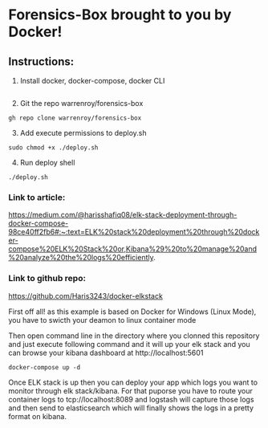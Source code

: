 # Forensics-Box brought to you by Docker!

## Instructions:
1) Install docker, docker-compose, docker CLI
```
```
2) Git the repo warrenroy/forensics-box 
```
gh repo clone warrenroy/forensics-box
```
3) Add execute permissions to deploy.sh
```    
sudo chmod +x ./deploy.sh
```
4) Run deploy shell
```
./deploy.sh
```

### Link to article:
https://medium.com/@harisshafiq08/elk-stack-deployment-through-docker-compose-98ce40ff2fb6#:~:text=ELK%20stack%20deployment%20through%20docker-compose%20ELK%20Stack%20or,Kibana%29%20to%20manage%20and%20analyze%20the%20logs%20efficiently.

### Link to github repo:
https://github.com/Haris3243/docker-elkstack

First off all! as this example is based on Docker for Windows (Linux Mode), you have to swicth your deamon to linux container mode

Then open command line in the directory where you clonned this repository and just execute following command and it will up your elk stack and you can browse your kibana dashboard at http://localhost:5601

```
docker-compose up -d
```

Once ELK stack is up then you can deploy your app which logs you want to monitor through elk stack/kibana. For that puporse you have to route your container logs to tcp://localhost:8089 and logstash will capture those logs and then send to elasticsearch which will finally shows the logs in a pretty format on kibana.
